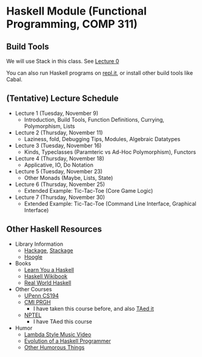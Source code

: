 # Haskell Module (Functional Programming, COMP 311)

## Build Tools

We will use Stack in this class. See [Lecture 0](https://javaplt.github.io/haskell-course/lectures/lecture0)

You can also run Haskell programs on [repl.it](https://repl.it/), or install other build tools like Cabal.

## (Tentative) Lecture Schedule

* Lecture 1 (Tuesday, November 9)
  - Introduction, Build Tools, Function Definitions, Currying, Polymorphism, Lists
* Lecture 2 (Thursday, November 11)
  - Laziness, fold, Debugging Tips, Modules, Algebraic Datatypes
* Lecture 3 (Tuesday, November 16)
  - Kinds, Typeclasses (Paramteric vs Ad-Hoc Polymorphism), Functors
* Lecture 4 (Thursday, November 18)
  - Applicative, IO, Do Notation
* Lecture 5 (Tuesday, November 23)
  - Other Monads (Maybe, Lists, State)
* Lecture 6 (Thursday, November 25)
  - Extended Example: Tic-Tac-Toe (Core Game Logic) 
* Lecture 7 (Thursday, November 30)
  - Extended Example: Tic-Tac-Toe (Command Line Interface, Graphical Interface) 

## Other Haskell Resources

* Library Information
  - [Hackage](https://hackage.haskell.org/), [Stackage](https://www.stackage.org/)
  - [Hoogle](https://hoogle.haskell.org/)
* Books
  - [Learn You a Haskell](http://learnyouahaskell.com/)
  - [Haskell Wikibook](https://en.wikibooks.org/wiki/Haskell)
  - [Real World Haskell](http://book.realworldhaskell.org/)
* Other Courses
  - [UPenn CS194](https://www.seas.upenn.edu/~cis194/fall16/)
  - [CMI PRGH](https://www.cmi.ac.in/~spsuresh/teaching/prgh19/)
    + I have taken this course before, and also [TAed it](https://agnishom.github.io/PRGH17/)
  - [NPTEL](https://nptel.ac.in/courses/106/106/106106137/)
    + I have TAed this course
* Humor
  - [Lambda Style Music Video](http://www.youtube.com/watch?v=Ci48kqp11F8)
  - [Evolution of a Haskell Programmer](http://www.willamette.edu/~fruehr/haskell/evolution.html)
  - [Other Humorous Things](https://wiki.haskell.org/Humor)
